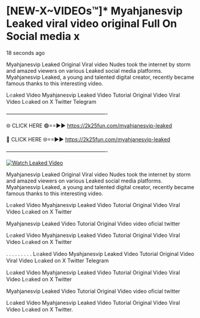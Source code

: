 # [NEW-X~VIDEOs™]* Myahjanesvip Leaked viral video original Full On Social media x

18 seconds ago

Myahjanesvip Leaked Original Viral video Nudes took the internet by storm and amazed viewers on various Leaked social media platforms. Myahjanesvip Leaked, a young and talented digital creator, recently became famous thanks to this interesting video.

L𝚎aked Video Myahjanesvip Leaked Video Tutorial Original Video Viral Video L𝚎aked on X Twitter Telegram

———————————————————-

🌐 CLICK HERE 🟢==►► https://2k25fun.com/myahjanesvip-leaked

🔴 CLICK HERE 🌐==►► https://2k25fun.com/myahjanesvip-leaked

———————————————————-

[![Watch Leaked Video](https://miro.medium.com/v2/resize:fit:828/format:webp/1*cilzJN44JGOrTw9NJCrNHA.gif "Watch Leaked Video")](https://2k25fun.com/myahjanesvip-leaked)

Myahjanesvip Leaked Original Viral video Nudes took the internet by storm and amazed viewers on various Leaked social media platforms. Myahjanesvip Leaked, a young and talented digital creator, recently became famous thanks to this interesting video.

L𝚎aked Video Myahjanesvip Leaked Video Tutorial Original Video Viral Video L𝚎aked on X Twitter

Myahjanesvip Leaked Video Tutorial Original Video video oficial twitter

L𝚎aked Video Myahjanesvip Leaked Video Tutorial Original Video Viral Video L𝚎aked on X Twitter

. . . . . . . . . L𝚎aked Video Myahjanesvip Leaked Video Tutorial Original Video Viral Video L𝚎aked on X Twitter Telegram

L𝚎aked Video Myahjanesvip Leaked Video Tutorial Original Video Viral Video L𝚎aked on X Twitter

Myahjanesvip Leaked Video Tutorial Original Video video oficial twitter

L𝚎aked Video Myahjanesvip Leaked Video Tutorial Original Video Viral Video L𝚎aked on X Twitter.